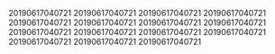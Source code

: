 20190617040721
20190617040721
20190617040721
20190617040721
20190617040721
20190617040721
20190617040721
20190617040721
20190617040721
20190617040721
20190617040721
20190617040721
20190617040721
20190617040721
20190617040721
